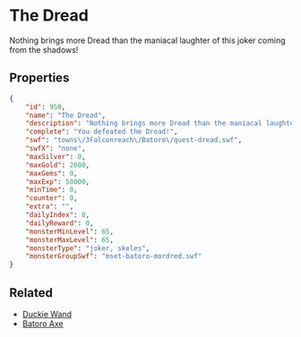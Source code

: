 # The Dread

Nothing brings more Dread than the maniacal laughter of this joker coming from the shadows!

## Properties

```json
{
    "id": 950,
    "name": "The Dread",
    "description": "Nothing brings more Dread than the maniacal laughter of this joker coming from the shadows!",
    "complete": "You defeated the Dread!",
    "swf": "towns\/3Falconreach\/Batoro\/quest-dread.swf",
    "swfX": "none",
    "maxSilver": 0,
    "maxGold": 2000,
    "maxGems": 0,
    "maxExp": 50000,
    "minTime": 0,
    "counter": 0,
    "extra": "",
    "dailyIndex": 0,
    "dailyReward": 0,
    "monsterMinLevel": 65,
    "monsterMaxLevel": 65,
    "monsterType": "joker, skeles",
    "monsterGroupSwf": "mset-batoro-mordred.swf"
}
```

## Related

- [Duckie Wand](../items/7512-duckie-wand.md)
- [Batoro Axe](../items/7513-batoro-axe.md)

